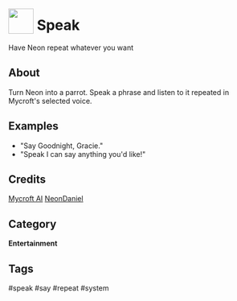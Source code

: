 # <img src='https://raw.githack.com/FortAwesome/Font-Awesome/master/svgs/solid/bullhorn.svg' card_color='#22a7f0' width='50' height='50' style='vertical-align:bottom'/> Speak
Have Neon repeat whatever you want

## About
Turn Neon into a parrot.  Speak a phrase and listen to it repeated in Mycroft's selected voice. 

## Examples
* "Say Goodnight, Gracie."
* "Speak I can say anything you'd like!"

## Credits
[Mycroft AI](https://github.com/MycroftAI)
[NeonDaniel](https://github.com/NeonDaniel)

## Category
**Entertainment**

## Tags
#speak
#say
#repeat
#system
